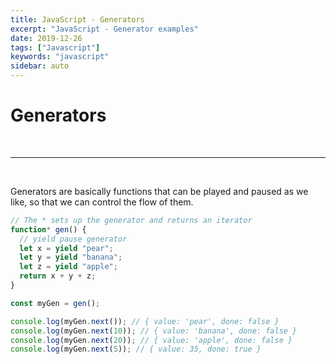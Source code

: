 ```yaml
---
title: JavaScript - Generators
excerpt: "JavaScript - Generator examples"
date: 2019-12-26
tags: ["Javascript"]
keywords: "javascript"
sidebar: auto
---
```


# Generators

<br>
<hr>
<br>

Generators are basically functions that can be played and paused as we like, so that we can control the flow of them.

```javascript
// The * sets up the generator and returns an iterator
function* gen() {
  // yield pause generator
  let x = yield "pear";
  let y = yield "banana";
  let z = yield "apple";
  return x + y + z;
}

const myGen = gen();

console.log(myGen.next()); // { value: 'pear', done: false }
console.log(myGen.next(10)); // { value: 'banana', done: false }
console.log(myGen.next(20)); // { value: 'apple', done: false }
console.log(myGen.next(5)); // { value: 35, done: true }
```
